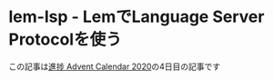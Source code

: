 # lem-lsp - LemでLanguage Server Protocolを使う

この記事は[進捗 Advent Calendar 2020](https://github.com/t-sin/shinchoku-advent-calendar-2020)の4日目の記事です

